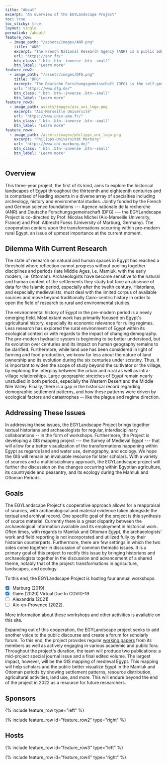 ```yaml
---
title: "About"
excerpt: "An overview of the EGYLandscape Project"
toc: true
toc_sticky: true
layout: single
permalink: /about/
feature_row:
  - image_path: "/assets/images/ANR.png"
    title: "ANR"
    excerpt: "The French National Research Agency (ANR) is a public administrative institution under the authority of the French Ministry of Higher Education, Research and Innovation. The agency funds project-based research carried out by public operators cooperating with each other or with private companies."
    url: "https://anr.fr/"
    btn_class: ".btn .btn--inverse .btn--small"
    btn_label: "Learn more"
feature_row2:
  - image_path: "/assets/images/DFG.png"
    title: "DFG"
    excerpt: "The Deutsche Forschungsgemeinschaft (DFG) is the self-governing organisation for science and research in Germany. It serves all branches of science and the humanities. In organisational terms, the DFG is an association under private law. Its membership consists of German research universities, non-university research institutions, scientific associations and the Academies of Science and the Humanities."
    url: "https://www.dfg.de/"
    btn_class: ".btn .btn--inverse .btn--small"
    btn_label: "Learn more"
feature_row3:
  - image_path: assets/images/aix_uni_logo.png
    excerpt: "Aix-Marseille Université"
    url: "https://www.univ-amu.fr/"
    btn_class: ".btn .btn--inverse .btn--small"
    btn_label: "Learn more"
feature_row4:
  - image_path: /assets/images/philipps_uni_logo.png
    excerpt: "Philipps-Universität Marburg"
    url: "https://www.uni-marburg.de/"
    btn_class: ".btn .btn--inverse .btn--small"
    btn_label: "Learn more"
---
```


## Overview

This three-year project, the first of its kind, aims to explore the
historical landscapes of Egypt throughout the thirteenth and eighteenth
centuries and is comprised of leading experts in a diverse array of
specialties including archeology, history and environmental studies.
Jointly funded by the French and German science foundations --- Agence
nationale de la recherche (ANR) and Deutsche
Forschungsgemeinschaft (DFG) --- the EGYLandscape Project is co-directed
by Prof. Nicolas Michel (Aix-Marseille University, France) and Prof.
Albrecht Fuess (University of Marburg, Germany). The cooperation centers
upon the transformations occurring within pre-modern rural Egypt, an
issue of upmost importance at the current moment.

## Dilemma With Current Research

The state of research on natural and human spaces in Egypt has reached a
threshold where reflection cannot progress without pooling together
disciplines and periods (late Middle Ages, i.e. Mamluk, with the early
modern, i.e. Ottoman). Archaeologists have become sensitive to the
natural and human context of the settlements they study but face an
absence of data for the Islamic period, especially after the twelth
century. Historians, and especially medievalists, must deal with the
limited corpus of available sources and move beyond traditionally
Cairo-centric history in order to open the field of research to rural
and environmental studies.

The environmental history of Egypt in the pre-modern period is a newly
emerging field. Most extant work has primarily focused on Egypt's
agricultural history, especially its economic relevance for ruling
regimes. Less research has explored the rural environment of Egypt
within its ecological context or with regards to the impact of changing
demography. The pre-modern hydraulic system is beginning to be better
understood, but its evolution over centuries and its impact on human
geography remains to be clarified. Furthermore, while land use has been
considered in light of farming and food production, we know far less
about the nature of land ownership and its evolution during the six
centuries under scrutiny. Thus, it is important to widen the scope of
study beyond the cultivator or the village, by exploring the interplay
between the urban and rural as well as intra-village relationships.
Large geographic stretches of Egypt remain nearly unstudied in both
periods, especially the Western Desert and the Middle Nile Valley.
Finally, there is a gap in the historical record regarding demographic
settlement patterns, and how these patterns were driven by ecological
factors and catastrophes -- like the plague and regime direction.

## Addressing These Issues

In addressing these issues, the EGYLandscape Project brings together
textual historians and archaeologists for regular, interdisciplinary
collaborations -- in the form of workshops. Furthermore, the Project is
developing a GIS mapping project --- the Survey of Medieval Egypt ---
that will allow for a better visualization of the transformations
happening within Egypt as regards land and water use, demography, and
ecology. We hope the GIS will remain an invaluable resource for later
scholars. With a variety of sources and a multidisciplinary approach,
the EGYLandscape project will further the discussion on the changes
occurring within Egyptian agriculture, its countryside and peasantry,
and its ecology during the Mamluk and Ottoman Periods.

## Goals

The EGYLandscape Project's cooperative approach allows for a reappraisal
of sources, with archaeological and material evidence taken alongside
the textual and archival record. One specific goal of the project is
this synthesis of source material. Currently there is a great disparity
between the archaeological information available and its employment in
historical work. Often times, with regards to Mamluk and Ottoman Egypt,
the archaeologists' work and field reporting is not incorporated and
utilized fully by their historian counterparts. Furthermore, there are
few settings in which the two sides come together in discussion of
common thematic issues. It is a primary goal of this project to rectify
this issue by bringing historians and archaeologists together in the
discussion and advancement of a shared theme, notably that of the
project: transformations in agriculture, landscapes, and ecology. 

To this end, the EGYLandscape Project is hosting four annual workshops:
- [x] Marburg (2019)
- [x] ~~Cairo~~ (2020) Virtual Due to COVID-19
- [ ] Alexandria (2021)
- [ ] Aix-en-Provence (2022).

More information about these workshops and other activities is
available on this site.

Expanding out of this cooperation, the EGYLandscape project seeks to add
another voice to the public discourse and create a forum for scholarly
forum. To this end, the project provides regular [working papers](https://www.egylandscape.org/papers/) from its
members as well as actively engaging in various academic and public
fora. Throughout the project's duration, the team will produce two
publications: a mid-project special journal issue and a final edited
volume. The largest impact, however, will be the GIS mapping of medieval
Egypt. This mapping will help scholars and the public better visualize
Egypt in the Mamluk and Ottoman periods by showing settlement patterns,
resource distribution, agricultural activities, land use, and more. This
will endure beyond the end of the project in 2022 as a resource for
future researchers.

## Sponsors

{% include feature_row type="left" %}

{% include feature_row id="feature_row2" type="right" %}

## Hosts

{% include feature_row id="feature_row3" type="left" %}

{% include feature_row id="feature_row4" type="right" %}
